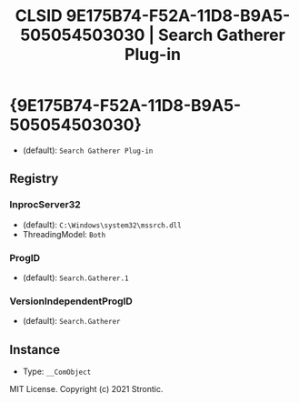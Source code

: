﻿---
title: "CLSID 9E175B74-F52A-11D8-B9A5-505054503030 | Search Gatherer Plug-in"
excerpt: What is COM-Object CLSID 9E175B74-F52A-11D8-B9A5-505054503030?
---

# {9E175B74-F52A-11D8-B9A5-505054503030}

* (default): `Search Gatherer Plug-in`

## Registry


### InprocServer32

* (default): `C:\Windows\system32\mssrch.dll`
* ThreadingModel: `Both`

### ProgID

* (default): `Search.Gatherer.1`

### VersionIndependentProgID

* (default): `Search.Gatherer`

## Instance

* Type: `__ComObject`

MIT License. Copyright (c) 2021 Strontic.


